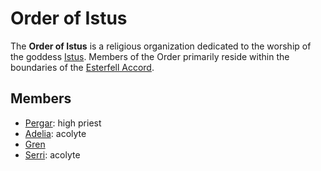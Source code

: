 # Order of Istus

The **Order of Istus** is a religious organization dedicated to the worship of the goddess [Istus](../../../ch-3-stories-of-mote/pantheons/multiverse-deities/istus.md). Members of the Order primarily reside within the boundaries of the [Esterfell Accord](../../societies/esterfell-accord/esterfell-accord.md).

## Members

- [Pergar](members/pergar.md): high priest
- [Adelia](members/adelia.md): acolyte
- [Gren](members/gren.md)
- [Serri](members/serri.md): acolyte
